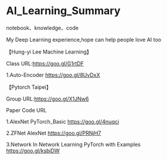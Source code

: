 # AI_Learning_Summary
notebook、knowledge、code

My Deep Learning experience,hope can help people love AI too

【Hung-yi Lee Machine Learning】

Class URL:https://goo.gl/G1rtDF

1.Auto-Encoder https://goo.gl/8UvDxX


【Pytorch Taipei】

Group URL:https://goo.gl/X1JNw6

  Paper                          Code                     URL
  
1.AlexNet             PyTorch_Basic                   https://goo.gl/4nuqci

2.ZFNet               AlexNet                         https://goo.gl/PRNjH7

3.Network In Network  Learning PyTorch with Examples  https://goo.gl/ksbjDW
